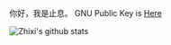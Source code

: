 你好，我是止息。 GNU Public Key is [Here](https://gist.github.com/Archaeoraptor/061339607f40960d7a64008a51fdc7c5)

![Zhixi's github stats](https://github-readme-stats.vercel.app/api?username=Archaeoraptor&count_private=true&show_icons=true&theme=graywhite)
